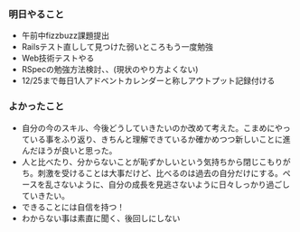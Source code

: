 ### 明日やること
- 午前中fizzbuzz課題提出
- Railsテスト直しして見つけた弱いところもう一度勉強
- Web技術テストやる
- RSpecの勉強方法検討、、(現状のやり方よくない)
- 12/25まで毎日1人アドベントカレンダーと称しアウトプット記録付ける

### よかったこと
- 自分の今のスキル、今後どうしていきたいのか改めて考えた。こまめにやっている事をふり返り、きちんと理解できているか確かめつつ新しいことに進んだほうが良いと思った。
- 人と比べたり、分からないことが恥ずかしいという気持ちから閉じこもりがち。刺激を受けることは大事だけど、比べるのは過去の自分だけにする。ペースを乱さないように、自分の成長を見逃さないように日々しっかり過ごしていきたい。
- できることには自信を持つ！
- わからない事は素直に聞く、後回しにしない